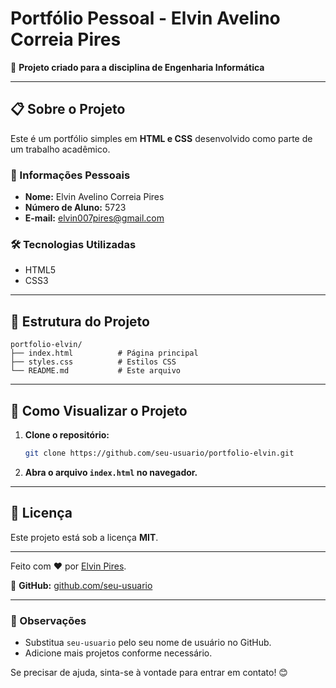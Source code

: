 # **Portfólio Pessoal - Elvin Avelino Correia Pires**  

📌 **Projeto criado para a disciplina de Engenharia Informática**  

---

## **📋 Sobre o Projeto**  
Este é um portfólio simples em **HTML e CSS** desenvolvido como parte de um trabalho acadêmico.  

### **👤 Informações Pessoais**  
- **Nome:** Elvin Avelino Correia Pires  
- **Número de Aluno:** 5723  
- **E-mail:** elvin007pires@gmail.com  

### **🛠 Tecnologias Utilizadas**  
- HTML5  
- CSS3  

---

## **📂 Estrutura do Projeto**  
```
portfolio-elvin/  
├── index.html          # Página principal  
├── styles.css          # Estilos CSS  
└── README.md           # Este arquivo  
```

---

## **🚀 Como Visualizar o Projeto**  
1. **Clone o repositório:**  
   ```bash
   git clone https://github.com/seu-usuario/portfolio-elvin.git
   ```
2. **Abra o arquivo `index.html` no navegador.**  

---

## **📝 Licença**  
Este projeto está sob a licença **MIT**.  

---

Feito com ❤️ por [Elvin Pires](mailto:elvin007pires@gmail.com).  

🔗 **GitHub:** [github.com/seu-usuario](https://github.com/seu-usuario)  

---  

### **📌 Observações**  
- Substitua `seu-usuario` pelo seu nome de usuário no GitHub.  
- Adicione mais projetos conforme necessário.  

Se precisar de ajuda, sinta-se à vontade para entrar em contato! 😊
